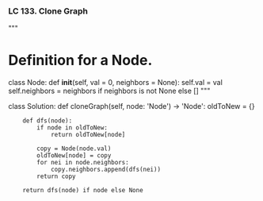 ### LC 133. Clone Graph
"""
# Definition for a Node.
class Node:
    def __init__(self, val = 0, neighbors = None):
        self.val = val
        self.neighbors = neighbors if neighbors is not None else []
"""

class Solution:
    def cloneGraph(self, node: 'Node') -> 'Node':
        oldToNew = {}

        def dfs(node):
            if node in oldToNew:
                return oldToNew[node]
            
            copy = Node(node.val)
            oldToNew[node] = copy
            for nei in node.neighbors:
                copy.neighbors.append(dfs(nei))
            return copy
        
        return dfs(node) if node else None
